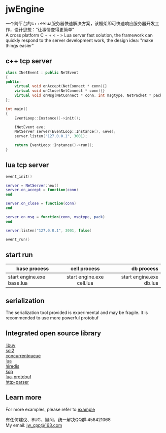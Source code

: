 # jwEngine  
一个跨平台的c++<->lua服务器快速解决方案，该框架即可快速响应服务器开发工作，设计思想：“让事情变得更简单”  
A cross platform C + + < - > Lua server fast solution, the framework can quickly respond to the server development work, the design idea: "make things easier"

## c++ tcp server  
```cpp
class INetEvent : public NetEvent
{
public:
    virtual void onAccept(NetConnect * conn){}
    virtual void onClose(NetConnect * conn){}
    virtual void onMsg(NetConnect * conn, int msgtype, NetPacket * pack){}
};

int main()
{
    EventLoop::Instance()->init();

    INetEvent eve;
    NetServer server(EventLoop::Instance(), &eve);
    server.listen("127.0.0.1", 3001);

    return EventLoop::Instance()->run();
}
```

## lua tcp server  
```lua
event_init()

server = NetServer:new()
server.on_accept = function(conn)
end

server.on_close = function(conn)
end

server.on_msg = function(conn, msgtype, pack)
end

server:listen("127.0.0.1", 3001, false)

event_run()
```

## start run  

| base process                   | cell process              |db process               |
| ------------------------------ |:-------------------------:| -----------------------:|
|    start engine.exe base.lua   | start engine.exe cell.lua | start engine.exe db.lua |


## serialization  
The serialization tool provided is experimental and may be fragile. It is recommended to use more powerful protobuf


## Integrated open source library  
[libuv](https://github.com/libuv/libuv)  
[sol2](https://github.com/ThePhD/sol2)  
[concurrentqueue](https://github.com/cameron314/concurrentqueue)  
[lua](https://github.com/lua/lua)  
[hiredis](https://github.com/redis/hiredis)  
[kcp](https://github.com/skywind3000/kcp)  
[lua-protobuf](https://github.com/starwing/lua-protobuf)  
[http-parser](https://github.com/nodejs/http-parser)  

## Learn more  
For more examples, please refer to [example](https://github.com/jwcpp/jwEngine/tree/master/example)

有任何建议、BUG、疑问，统一解决QQ群:458421068  
My email: jw_cpp@163.com
